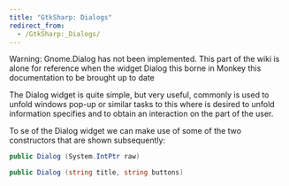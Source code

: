 ```yaml
---
title: "GtkSharp: Dialogs"
redirect_from:
  - /GtkSharp:_Dialogs/
---
```


Warning: Gnome.Dialog has not been implemented. This part of the wiki is alone for reference when the widget Dialog this borne in Monkey this documentation to be brought up to date

The Dialog widget is quite simple, but very useful, commonly is used to unfold windows pop-up or similar tasks to this where is desired to unfold information specifies and to obtain an interaction on the part of the user.

To se of the Dialog widget we can make use of some of the two constructors that are shown subsequently:

``` csharp
public Dialog (System.IntPtr raw)
```

``` csharp
public Dialog (string title, string buttons)
```

